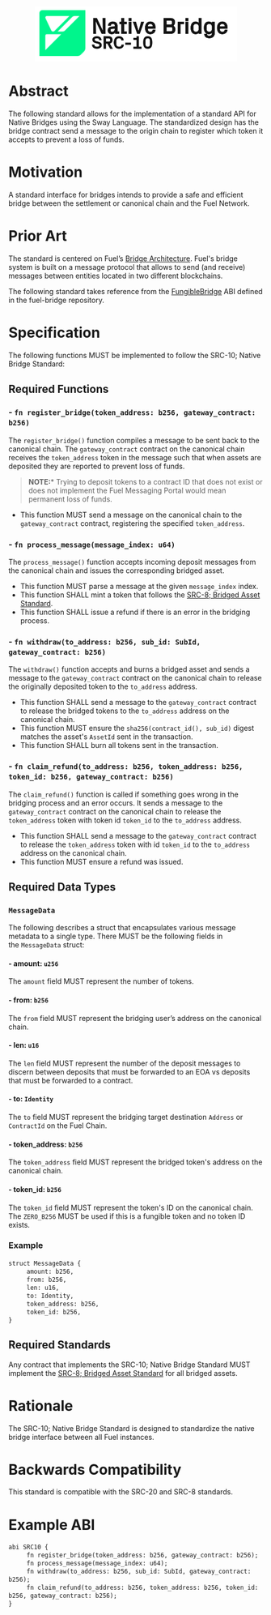 <p align="center">
    <picture>
        <source media="(prefers-color-scheme: dark)" srcset=".docs/src-10-logo-dark-theme.png">
        <img alt="SRC-10 logo" width="400px" src=".docs/src-10-logo-light-theme.png">
    </picture>
</p>

# Abstract

The following standard allows for the implementation of a standard API for Native Bridges using the Sway Language. The standardized design has the bridge contract send a message to the origin chain to register which token it accepts to prevent a loss of funds.

# Motivation

A standard interface for bridges intends to provide a safe and efficient bridge between the settlement or canonical chain and the Fuel Network. 

# Prior Art

The standard is centered on Fuel’s [Bridge Architecture](https://github.com/FuelLabs/fuel-bridge/blob/main/docs/ARCHITECTURE.md). Fuel's bridge system is built on a message protocol that allows to send (and receive) messages between entities located in two different blockchains.

The following standard takes reference from the [FungibleBridge](https://github.com/FuelLabs/fuel-bridge/blob/3971081850e7961d9b649edda4cad8a848ee248e/packages/fungible-token/bridge-fungible-token/src/interface.sw#L22) ABI defined in the fuel-bridge repository. 

# Specification

The following functions MUST be implemented to follow the SRC-10; Native Bridge Standard:

## Required Functions

### - `fn register_bridge(token_address: b256, gateway_contract: b256)`

The `register_bridge()` function compiles a message to be sent back to the canonical chain. The `gateway_contract` contract on the canonical chain receives the `token_address` token in the message such that when assets are deposited they are reported to prevent loss of funds. 

> **NOTE:*** Trying to deposit tokens to a contract ID that does not exist or does not implement the Fuel Messaging Portal would mean permanent loss of funds.

- This function MUST send a message on the canonical chain to the `gateway_contract` contract, registering the specified `token_address`. 

### - `fn process_message(message_index: u64)`

The `process_message()` function accepts incoming deposit messages from the canonical chain and issues the corresponding bridged asset.

- This function MUST parse a message at the given `message_index` index. 
- This function SHALL mint a token that follows the [SRC-8; Bridged Asset Standard](https://github.com/FuelLabs/sway-standards/tree/master/standards/src_8). 
- This function SHALL issue a refund if there is an error in the bridging process.

### - `fn withdraw(to_address: b256, sub_id: SubId, gateway_contract: b256)`

The `withdraw()` function accepts and burns a bridged asset and sends a message to the `gateway_contract` contract on the canonical chain to release the originally deposited token to the `to_address` address.

- This function SHALL send a message to the `gateway_contract` contract to release the bridged tokens to the `to_address` address on the canonical chain.
- This function MUST ensure the `sha256(contract_id(), sub_id)` digest matches the asset's `AssetId` sent in the transaction.
- This function SHALL burn all tokens sent in the transaction.

### - `fn claim_refund(to_address: b256, token_address: b256, token_id: b256, gateway_contract: b256)`

The `claim_refund()` function is called if something goes wrong in the bridging process and an error occurs. It sends a message to the `gateway_contract` contract on the canonical chain to release the `token_address` token with token id `token_id` to the `to_address` address. 

- This function SHALL send a message to the `gateway_contract` contract to release the `token_address` token with id `token_id` to the `to_address` address on the canonical chain.
- This function MUST ensure a refund was issued.

## Required Data Types

### `MessageData`

The following describes a struct that encapsulates various message metadata to a single type. There MUST be the following fields in the `MessageData` struct:

#### - amount: `u256`

The `amount` field MUST represent the number of tokens.

#### - from: `b256`

The `from` field MUST represent the bridging user’s address on the canonical chain.

#### - len: `u16`

The `len` field MUST represent the number of the deposit messages to discern between deposits that must be forwarded to an EOA vs deposits that must be forwarded to a contract.

#### - to: `Identity`

The `to` field MUST represent the bridging target destination `Address` or `ContractId` on the Fuel Chain.

#### - token_address: `b256`

The `token_address` field MUST represent the bridged token's address on the canonical chain.

#### - token_id: `b256`

The `token_id` field MUST represent the token's ID on the canonical chain. The `ZERO_B256` MUST be used if this is a fungible token and no token ID exists.

### Example

```sway 
struct MessageData {
     amount: b256,
     from: b256,
     len: u16,
     to: Identity,
     token_address: b256,
     token_id: b256,
}
```

## Required Standards

Any contract that implements the SRC-10; Native Bridge Standard MUST implement the [SRC-8; Bridged Asset Standard](https://github.com/FuelLabs/sway-standards/tree/master/standards/src_8) for all bridged assets. 

# Rationale 

The SRC-10; Native Bridge Standard is designed to standardize the native bridge interface between all Fuel instances. 

# Backwards Compatibility

This standard is compatible with the SRC-20 and SRC-8 standards.

# Example ABI

```sway
abi SRC10 {
     fn register_bridge(token_address: b256, gateway_contract: b256);
     fn process_message(message_index: u64);
     fn withdraw(to_address: b256, sub_id: SubId, gateway_contract: b256);
     fn claim_refund(to_address: b256, token_address: b256, token_id: b256, gateway_contract: b256);
}
```